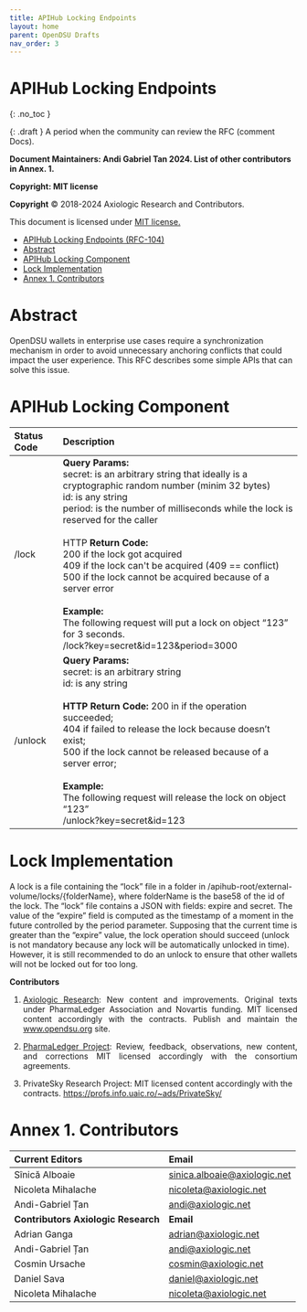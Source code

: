 ```yaml
---
title: APIHub Locking Endpoints
layout: home
parent: OpenDSU Drafts
nav_order: 3
---
```



# **APIHub Locking Endpoints**

{: .no_toc }

{: .draft }
A period when the community can review the RFC (comment Docs).

**Document Maintainers: Andi Gabriel Tan 2024. List of other contributors in Annex. 1.**

**Copyright: MIT license**

 **Copyright** © 2018-2024 Axiologic Research and Contributors.

This document is licensed under [MIT license.](https://en.wikipedia.org/wiki/MIT_License)

<!-- TOC -->
* [APIHub Locking Endpoints (RFC-104)](#apihub-locking-endpoints-rfc-104)
* [Abstract](#abstract)
* [APIHub Locking Component](#apihub-locking-component)
* [Lock Implementation](#lock-implementation)
* [Annex 1. Contributors](#annex-1-contributors)
<!-- TOC -->

# **Abstract**

<p style='text-align: justify;'>

OpenDSU wallets in enterprise use cases require a synchronization mechanism in order to avoid unnecessary anchoring conflicts that could impact the user experience. This RFC describes some simple APIs that can solve this issue.
</p>

# **APIHub Locking Component**

| Status Code | Description                                                                                                                                                                                                                                                                                                                                                                                                                                                                                                                                                                 |
|:------------|:----------------------------------------------------------------------------------------------------------------------------------------------------------------------------------------------------------------------------------------------------------------------------------------------------------------------------------------------------------------------------------------------------------------------------------------------------------------------------------------------------------------------------------------------------------------------------|
| /lock       | **Query Params:**  <br> secret: is an arbitrary string that ideally is a cryptographic random number (minim 32 bytes) <br> id: is any string  <br> period: is the number of milliseconds while the lock is reserved for the caller <br> <br> HTTP  **Return Code:**  <br> 200 if the lock got acquired <br> 409 if the lock can't be acquired (409 == conflict) <br> 500 if the lock cannot be acquired because of a server error <br> <br> **Example:** <br> The following request will put a lock on object “123” for 3 seconds. <br> /lock?key=secret&id=123&period=3000 |
| /unlock     | **Query Params:**  <br>  secret: is an arbitrary string  <br> id: is any string <br> <br> **HTTP  Return Code:** 200 in if the operation succeeded; <br>  404 if failed to release the lock because doesn’t exist; <br>  500 if the lock cannot be released because of a server error; <br> <br> **Example:** <br> The following request will release the lock on object “123” <br>  /unlock?key=secret&id=123                                                                                                                                                              |


# **Lock Implementation**

<p style='text-align: justify;'>

A lock is a file containing the “lock” file in a folder in /apihub-root/external-volume/locks/{folderName}, where folderName is the base58 of the id of the lock. The “lock” file contains a JSON with fields: expire and secret. The value of the “expire” field is computed as the timestamp of a moment in the future controlled by the period parameter. Supposing that the current time is greater than the “expire” value, the lock operation should succeed (unlock is not mandatory because any lock will be automatically unlocked in time). However, it is still recommended to do an unlock to ensure that other wallets will not be locked out for too long.
</p>


**Contributors**


1. <p style='text-align: justify;'><a href="https://www.axiologic.net/">Axiologic Research</a>: New content and improvements. Original texts under PharmaLedger Association and Novartis funding. MIT licensed content accordingly with the contracts. Publish and maintain the <a href="https://www.opendsu.org/">www.opendsu.org</a> site.

2. <p style='text-align: justify;'><a href="https://pharmaledger.org/">PharmaLedger Project</a>: Review, feedback, observations, new content, and corrections MIT licensed accordingly with the consortium agreements.

3. PrivateSky Research Project: MIT licensed content accordingly with the contracts. 
<a href="https://profs.info.uaic.ro/~ads/PrivateSky/"> https://profs.info.uaic.ro/~ads/PrivateSky/</a>

# **Annex 1. Contributors**


| **Current Editors**                 | **Email**                               |
|:------------------------------------|:----------------------------------------|
| Sînică Alboaie                      | sinica.alboaie@axiologic.net            |
| Nicoleta Mihalache                  | nicoleta@axiologic.net                  |
| Andi-Gabriel Țan                    | andi@axiologic.net                      |
| **Contributors Axiologic Research** | **Email**                               |
| Adrian Ganga                        | adrian@axiologic.net                    |
| Andi-Gabriel Țan                    | andi@axiologic.net                      |
| Cosmin Ursache                      | cosmin@axiologic.net                    |
| Daniel Sava                         | daniel@axiologic.net                    |
| Nicoleta Mihalache                  | nicoleta@axiologic.net                  |
